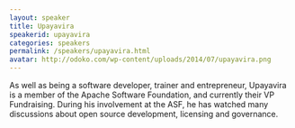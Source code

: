 ```yaml
---
layout: speaker
title: Upayavira
speakerid: upayavira
categories: speakers
permalink: /speakers/upayavira.html
avatar: http://odoko.com/wp-content/uploads/2014/07/upayavira.png
---
```


As well as being a software developer, trainer and entrepreneur, Upayavira is a 
member of the Apache Software Foundation, and currently their VP Fundraising. 
During his involvement at the ASF, he has watched many discussions about open 
source development, licensing and governance.
